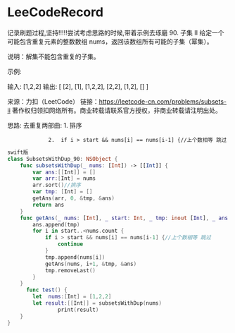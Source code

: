 # LeeCodeRecord
记录刷题过程,坚持!!!!!尝试考虑思路的时候,带着示例去琢磨
90. 子集 II
给定一个可能包含重复元素的整数数组 nums，返回该数组所有可能的子集（幂集）。

说明：解集不能包含重复的子集。

示例:

输入: [1,2,2]
输出:
[
  [2],
  [1],
  [1,2,2],
  [2,2],
  [1,2],
  []
]

来源：力扣（LeetCode）
链接：https://leetcode-cn.com/problems/subsets-ii
著作权归领扣网络所有。商业转载请联系官方授权，非商业转载请注明出处。

思路: 
    去重复两部曲: 1. 排序
    
                 2.  if i > start && nums[i] == nums[i-1] {//上个数相等 跳过
                 
```swift
swift版
class SubsetsWithDup_90: NSObject {
    func subsetsWithDup(_ nums: [Int]) -> [[Int]] {
        var ans:[[Int]] = []
        var arr:[Int] = nums
        arr.sort()//排序
        var tmp: [Int] = []
        getAns(arr, 0, &tmp, &ans)
        return ans
    }
    func getAns(_ nums: [Int], _ start: Int, _ tmp: inout [Int], _ ans: inout [[Int]]) {
        ans.append(tmp)
        for i in start..<nums.count {
            if i > start && nums[i] == nums[i-1] {//上个数相等 跳过
                continue
            }
            tmp.append(nums[i])
            getAns(nums, i+1, &tmp, &ans)
            tmp.removeLast()
        }
    }
      func test() {
        let  nums:[Int] = [1,2,2]
        let result:[[Int]] = subsetsWithDup(nums)
                print(result)
    }
}
```
